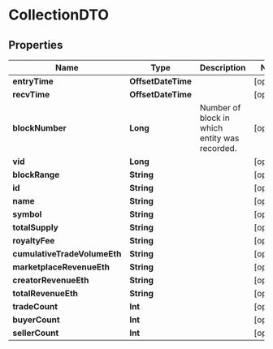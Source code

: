 

# CollectionDTO


## Properties

Name | Type | Description | Notes
------------ | ------------- | ------------- | -------------
**entryTime** | **OffsetDateTime** |  |  [optional]
**recvTime** | **OffsetDateTime** |  |  [optional]
**blockNumber** | **Long** | Number of block in which entity was recorded. |  [optional]
**vid** | **Long** |  |  [optional]
**blockRange** | **String** |  |  [optional]
**id** | **String** |  |  [optional]
**name** | **String** |  |  [optional]
**symbol** | **String** |  |  [optional]
**totalSupply** | **String** |  |  [optional]
**royaltyFee** | **String** |  |  [optional]
**cumulativeTradeVolumeEth** | **String** |  |  [optional]
**marketplaceRevenueEth** | **String** |  |  [optional]
**creatorRevenueEth** | **String** |  |  [optional]
**totalRevenueEth** | **String** |  |  [optional]
**tradeCount** | **Int** |  |  [optional]
**buyerCount** | **Int** |  |  [optional]
**sellerCount** | **Int** |  |  [optional]



